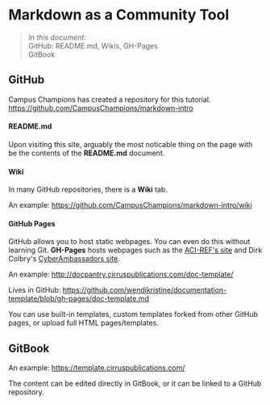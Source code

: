 # Markdown as a Community Tool

> _In this document:_   
> GitHub: README.md, Wikis, GH-Pages    
> GitBook   


## GitHub

Campus Champions has created a repository for this tutorial. https://github.com/CampusChampions/markdown-intro

#### README.md

Upon visiting this site, arguably the most noticable thing on the page with be the contents of the **README.md** document.

#### Wiki

In many GitHub repositories, there is a **Wiki** tab.

An example: https://github.com/CampusChampions/markdown-intro/wiki

#### GitHub Pages

GitHub allows you to host static webpages. You can even do this without learning Git. 
**GH-Pages** hosts webpages such as the [ACI-REF's site](https://aci-ref.github.io/facilitation_leading_practices/) and Dirk Colbry's [CyberAmbassadors site](https://colbrydi.github.io/cyberambassadors/).

An example: http://docpantry.cirruspublications.com/doc-template/

Lives in GitHub: https://github.com/wendikristine/documentation-template/blob/gh-pages/doc-template.md

You can use built-in templates, custom templates forked from other GitHub pages, or upload full HTML pages/templates.

## GitBook

An example: https://template.cirruspublications.com/

The content can be edited directly in GitBook, or it can be linked to a GitHub repository.

